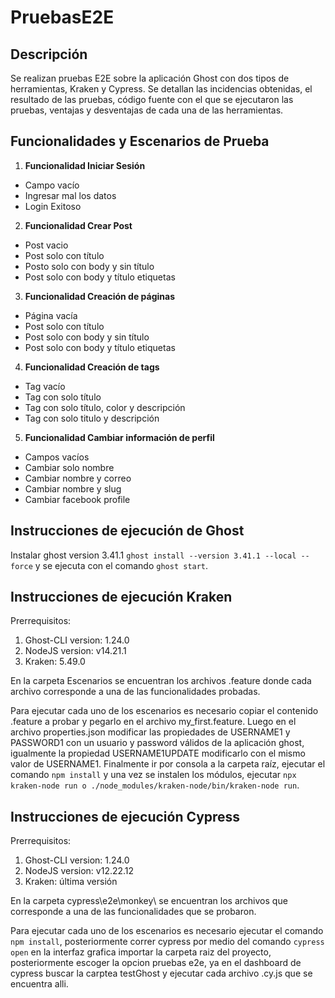 # PruebasE2E

## Descripción

Se realizan pruebas E2E sobre la aplicación Ghost con dos tipos de herramientas, Kraken y Cypress. Se detallan las incidencias obtenidas, el resultado de las pruebas, código fuente con el que se ejecutaron las pruebas,  ventajas y desventajas de cada una de las herramientas. 

## Funcionalidades y Escenarios de Prueba

1. **Funcionalidad Iniciar Sesión**
  - Campo vacío
  - Ingresar mal los datos
  - Login Exitoso
2. **Funcionalidad Crear Post**
  - Post vacio
  - Post solo con título
  - Posto solo con body y sin título
  - Post solo con body y título etiquetas
3. **Funcionalidad Creación de páginas**
  - Página vacía
  - Post solo con título
  - Post solo con body y sin título
  - Post solo con body y título etiquetas
4. **Funcionalidad Creación de tags**
  - Tag vacío
  - Tag con solo título
  - Tag con solo título, color y descripción
  - Tag con solo titulo y descripción
5. **Funcionalidad Cambiar información de perfil**
  - Campos vacíos
  - Cambiar solo nombre
  - Cambiar nombre y correo
  - Cambiar nombre y slug
  - Cambiar facebook profile


## Instrucciones de ejecución de Ghost

Instalar ghost version 3.41.1 `ghost install --version 3.41.1 --local --force` y se ejecuta con el comando `ghost start`.
  
## Instrucciones de ejecución Kraken

Prerrequisitos:
 1. Ghost-CLI version: 1.24.0
 2. NodeJS version: v14.21.1
 3. Kraken: 5.49.0
 
 En la carpeta Escenarios se encuentran los archivos .feature donde cada archivo corresponde a una de las funcionalidades probadas.

 Para ejecutar cada uno de los escenarios es necesario copiar el contenido .feature a probar y pegarlo en el archivo my_first.feature. Luego en el archivo properties.json modificar las propiedades de USERNAME1 y PASSWORD1 con un usuario y password válidos de la aplicación ghost, igualmente la propiedad USERNAME1UPDATE modificarlo con el mismo valor de USERNAME1. Finalmente ir por consola a la carpeta raíz, ejecutar el comando `npm install` y una vez se instalen los módulos, ejecutar `npx kraken-node run o ./node_modules/kraken-node/bin/kraken-node run`.
 
 
 
## Instrucciones de ejecución Cypress

Prerrequisitos:
 1. Ghost-CLI version: 1.24.0
 2. NodeJS version: v12.22.12
 3. Kraken: última versión
 
 En la carpeta cypress\e2e\monkey\ se encuentran los archivos que corresponde a una de las funcionalidades que se probaron.

  Para ejecutar cada uno de los escenarios es necesario ejecutar el comando `npm install`, posteriormente correr cypress por medio del comando `cypress open` en la interfaz grafica importar la carpeta raiz del proyecto, posteriormente escoger la opcion pruebas e2e, ya en el dashboard de cypress buscar la carptea testGhost y ejecutar cada archivo .cy.js que se encuentra alli.
